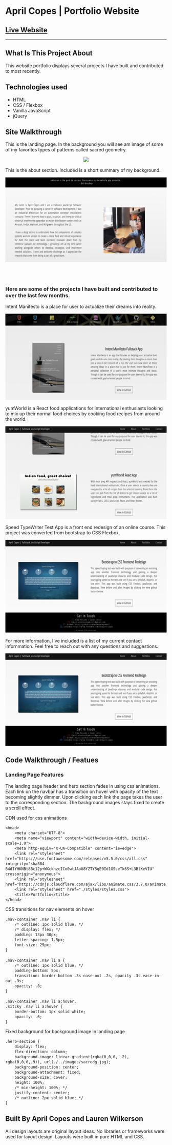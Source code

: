 # April Copes | Portfolio Website
## [Live Website](http://aprilcopes.com)
---

## What Is This Project About
This website portfolio displays several projects I have built and contributed to most recently.

## Technologies used
* HTML
* CSS / Flexbox
* Vanilla JavaScript
* jQuery

## Site Walkthrough
<p>This is the landing page. In the background you will see am image of some of my favorites types of patterns called sacred geometry.</p>
<p align='center'>
    <img src='readme/images/landing-page.png'></img>
</p>
<p>This is the about section. Included is a short summary of my background.</p>
<p align='center'>
    <img src='readme/images/about-page.png'></img>
</p>
<br>
<br>

### Here are some of the projects I have built and contributed to over the last few months.

<p>Intent Manifesto is a place for user to actualize their dreams into reality.</p>
<p align='center'>
    <img src='readme/images/project1.png'></img>
</p>
<p>yumWorld is a React food applications for international enthusiasts looking to mix up their normal food choices by cooking food recipes from around the world.</p>
<p align='center'>
    <img src='readme/images/project2.png'></img>
</p>
<p>Speed TypeWriter Test App is a front end redesign of an online course. This project was converted from bootstrap to CSS Flexbox.</p>
<p align='center'>
    <img src='readme/images/project3.png'></img>
</p>
<p>For more information, I've included is a list of my current contact infornmation. Feel free to reach out with any questions and suggestions.</p>
<p align='center'>
    <img src='readme/images/project3.png'></img>
</p>


## Code Walkthrough / Featues

### Landing Page Features
<p>The landing page header and hero section fades in using css animations. Each link on the navbar has a transition on hover with opacity of the text becoming slightly dimmer. Upon clicking each link the page takes the user to the corresponding section. The background images stays fixed to create a scroll effect.</p>

<p>CDN used for css animations</p>

```
<head>
    <meta charset="UTF-8">
    <meta name="viewport" content="width=device-width, initial-scale=1.0">
    <meta http-equiv="X-UA-Compatible" content="ie=edge">
    <link rel="stylesheet" href="https://use.fontawesome.com/releases/v5.5.0/css/all.css" integrity="sha384-B4dIYHKNBt8Bc12p+WXckhzcICo0wtJAoU8YZTY5qE0Id1GSseTk6S+L3BlXeVIU" crossorigin="anonymous">
    <link rel="stylesheet" href="https://cdnjs.cloudflare.com/ajax/libs/animate.css/3.7.0/animate.min.css">
    <link rel="stylesheet" href="./styles/styles.css">
    <title>Portfolio</title>
</head>
```

<p>CSS transitions for nav elements on hover</p>

```
.nav-container .nav li {
    /* outline: 1px solid blue; */
    /* display: flex; */
    padding: 13px 30px;
    letter-spacing: 1.5px;
    font-size: 25px;
}

.nav-container .nav li a {
    /* outline: 1px solid blue; */
    padding-bottom: 5px;
    transition: border-bottom .3s ease-out .2s, opacity .3s ease-in-out .3s;
    opacity: .8;
}

.nav-container .nav li a:hover,
.sitcky .nav li a:hover {
    border-bottom: 1px solid white;
    opacity: .6;
}
```

<p>Fixed background for background image in landing page</p>

```
.hero-section {
    display: flex;
    flex-direction: column;
    background-image: linear-gradient(rgba(0,0,0, .2), rgba(0,0,0,.9)), url(./../images/sacredg.jpg);
    background-position: center;
    background-attachment: fixed;
    background-size: cover;
    height: 100%;
    /* min-height: 100%; */
    justify-content: center;
    /* outline: 2px solid blue; */
}
```


## Built By April Copes and Lauren Wilkerson
All design layouts are original layout ideas. No libraries or frameworks were used for layout design. Layouts were built in pure HTML and CSS.

